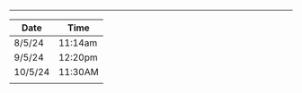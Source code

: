 
---

| Date    | Time    |
| ------- | ------- |
| 8/5/24  | 11:14am |
| 9/5/24  | 12:20pm |
| 10/5/24 | 11:30AM |
|         |         |
